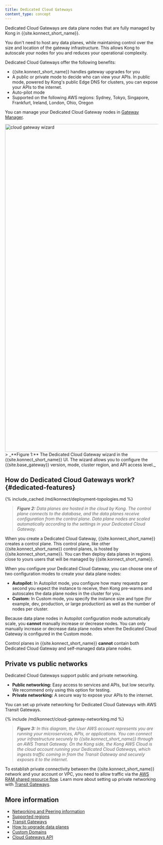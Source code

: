 ```yaml
---
title: Dedicated Cloud Gateways
content_type: concept
---
```


Dedicated Cloud Gateways are data plane nodes that are fully managed by Kong in {{site.konnect_short_name}}.
	
You don't need to host any data planes, while maintaining control over the size and location of the gateway infrastructure. This allows Kong to autoscale your nodes for you and reduces your operational complexity.


Dedicated Cloud Gateways offer the following benefits:
* {{site.konnect_short_name}} handles gateway upgrades for you
* A public or private mode to decide who can view your APIs. In public mode, powered by Kong's public Edge DNS for clusters, you can expose your APIs to the internet. 
* Auto-pilot mode
* Supported on the following AWS regions: Sydney, Tokyo, Singapore, Frankfurt, Ireland, London, Ohio, Oregon

You can manage your Dedicated Cloud Gateway nodes in [Gateway Manager](https://cloud.konghq.com/gateway-manager/).

<img src="/assets/images/products/konnect/gateway-manager/konnect-control-plane-cloud-gateway-wizard.png" alt="cloud gateway wizard" width="1080">
> _**Figure 1:** The Dedicated Cloud Gateway wizard in the {{site.konnect_short_name}} UI. The wizard allows you to configure the {{site.base_gateway}} version, mode, cluster region, and API access level._


## How do Dedicated Cloud Gateways work? {#dedicated-features}

{% include_cached /md/konnect/deployment-topologies.md %}

> _**Figure 2:** Data planes are hosted in the cloud by Kong. The control plane connects to the database, and the data planes receive configuration from the control plane. Data plane nodes are scaled automatically according to the settings in your Dedicated Cloud Gateway._

When you create a Dedicated Cloud Gateway, {{site.konnect_short_name}} creates a control plane. This control plane, like other {{site.konnect_short_name}} control planes, is hosted by {{site.konnect_short_name}}. You can then deploy data planes in regions close to yours users that will be managed by {{site.konnect_short_name}}. 

When you configure your Dedicated Cloud Gateway, you can choose one of two configuration modes to create your data plane nodes:

* **Autopilot:** In Autopilot mode, you configure how many requests per second you expect the instance to receive, then Kong pre-warms and autoscales the data plane nodes in the cluster for you.
* **Custom:** In Custom mode, you specify the instance size and type (for example, dev, production, or large production) as well as the number of nodes per cluster.

Because data plane nodes in Autopilot configuration mode automatically scale, you **cannot** manually increase or decrease nodes. You can only manually increase or decrease data plane nodes when the Dedicated Cloud Gateway is configured in the Custom mode.

Control planes in {{site.konnect_short_name}} **cannot** contain both Dedicated Cloud Gateway and self-managed data plane nodes.

## Private vs public networks

Dedicated Cloud Gateways support public and private networking.
* **Public networking:** Easy access to services and APIs, but low security. We recommend only using this option for testing.
* **Private networking:** A secure way to expose your APIs to the internet.
 
You can set up private networking for Dedicated Cloud Gateways with AWS Transit Gateways.

{% include /md/konnect/cloud-gateway-networking.md %}

> _**Figure 3:** In this diagram, the User AWS account represents you are running your microservices, APIs, or applications. 
You can connect your infrastructure securely to {{site.konnect_short_name}} through an AWS Transit Gateway. 
On the Kong side, the Kong AWS Cloud is the cloud account running your Dedicated Cloud Gateways, which ingests traffic coming in from the Transit Gateway and securely exposes it to the internet._

To establish private connectivity between the {{site.konnect_short_name}} network and your account or VPC, you need to allow traffic via the [AWS RAM shared resource flow](https://docs.aws.amazon.com/ram/latest/userguide/shareable.html). 
Learn more about setting up private networking with [Transit Gateways](/konnect/gateway-manager/data-plane-nodes/transit-gateways/).

## More information

* [Networking and Peering information](/konnect/network-resiliency/#how-does-network-peering-work-with-dedicated-cloud-gateway-nodes)
* [Supported regions](/konnect/geo/#dedicated-cloud-gateways)
* [Transit Gateways](/konnect/gateway-manager/data-plane-nodes/transit-gateways/)
* [How to upgrade data planes](/konnect/gateway-manager/data-plane-nodes/upgrade/)
* [Custom Domains](/konnect/reference/custom-dns/)
* [Cloud Gateways API](/konnect/api/cloud-gateways/latest/)
